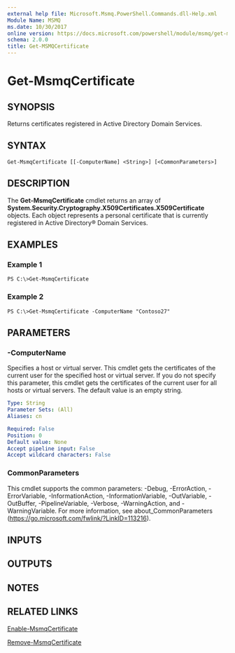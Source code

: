 ```yaml
---
external help file: Microsoft.Msmq.PowerShell.Commands.dll-Help.xml
Module Name: MSMQ
ms.date: 10/30/2017
online version: https://docs.microsoft.com/powershell/module/msmq/get-msmqcertificate?view=windowsserver2012r2-ps&wt.mc_id=ps-gethelp
schema: 2.0.0
title: Get-MSMQCertificate
---
```


# Get-MsmqCertificate

## SYNOPSIS
Returns certificates registered in Active Directory Domain Services.

## SYNTAX

```
Get-MsmqCertificate [[-ComputerName] <String>] [<CommonParameters>]
```

## DESCRIPTION
The **Get-MsmqCertificate** cmdlet returns an array of **System.Security.Cryptography.X509Certificates.X509Certificate** objects.
Each object represents a personal certificate that is currently registered in Active Directory® Domain Services.

## EXAMPLES

### Example 1
```
PS C:\>Get-MsmqCertificate
```

### Example 2
```
PS C:\>Get-MsmqCertificate -ComputerName "Contoso27"
```

## PARAMETERS

### -ComputerName
Specifies a host or virtual server.
This cmdlet gets the certificates of the current user for the specified host or virtual server.
If you do not specify this parameter, this cmdlet gets the certificates of the current user for all hosts or virtual servers.
The default value is an empty string.

```yaml
Type: String
Parameter Sets: (All)
Aliases: cn

Required: False
Position: 0
Default value: None
Accept pipeline input: False
Accept wildcard characters: False
```

### CommonParameters
This cmdlet supports the common parameters: -Debug, -ErrorAction, -ErrorVariable, -InformationAction, -InformationVariable, -OutVariable, -OutBuffer, -PipelineVariable, -Verbose, -WarningAction, and -WarningVariable. For more information, see about_CommonParameters (https://go.microsoft.com/fwlink/?LinkID=113216).

## INPUTS

## OUTPUTS

## NOTES

## RELATED LINKS

[Enable-MsmqCertificate](./Enable-MSMQCertificate.md)

[Remove-MsmqCertificate](./Remove-MsmqCertificate.md)

